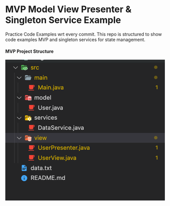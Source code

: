 # MVP Model View Presenter & Singleton Service Example

Practice Code Examples wrt every commit.
This repo is structured to show code examples MVP and singleton services for state management.

#### MVP Project Structure

![homepage](images/mvp-services.png)
